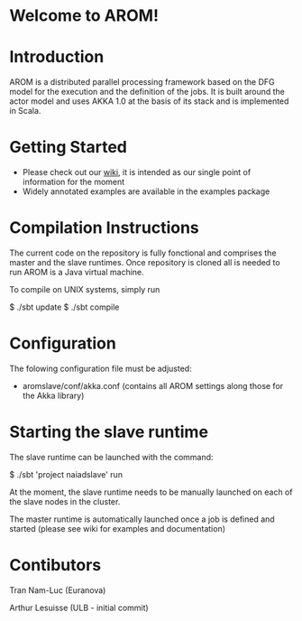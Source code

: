 Welcome to AROM!
====

# Introduction

AROM is a distributed parallel processing framework based on the DFG model for the execution and the definition of the jobs. It is built around the actor model and uses AKKA 1.0 at the basis of its stack and is implemented in Scala.

# Getting Started

* Please check out our [wiki](https://github.com/nltran/arom/wiki), it is intended as our single point of information for the moment
* Widely annotated examples are available in the examples package

# Compilation Instructions
The current code on the repository is fully fonctional and comprises the master and the slave runtimes. Once 
repository is cloned all is needed to run AROM is a Java virtual machine.

To compile on UNIX systems, simply run

$ ./sbt update
$ ./sbt compile

# Configuration

The folowing configuration file must be adjusted:
 * aromslave/conf/akka.conf 
   (contains all AROM settings along those for the Akka library)

# Starting the slave runtime

The slave runtime can be launched with the command:

$ ./sbt 'project naiadslave' run

At the moment, the slave runtime needs to be manually launched on each of the slave nodes in the cluster.

The master runtime is automatically launched once a job is defined and started (please see wiki for examples and documentation)

# Contibutors
Tran Nam-Luc (Euranova)

Arthur Lesuisse (ULB - initial commit)